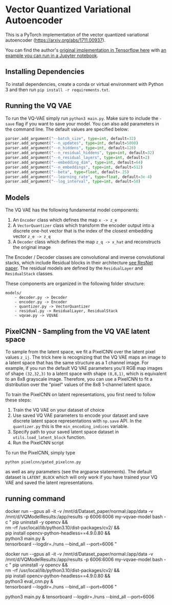 # Vector Quantized Variational Autoencoder

This is a PyTorch implementation of the vector quantized variational autoencoder (https://arxiv.org/abs/1711.00937). 

You can find the author's [original implementation in Tensorflow here](https://github.com/deepmind/sonnet/blob/master/sonnet/python/modules/nets/vqvae.py) with [an example you can run in a Jupyter notebook](https://github.com/deepmind/sonnet/blob/master/sonnet/examples/vqvae_example.ipynb).

## Installing Dependencies

To install dependencies, create a conda or virtual environment with Python 3 and then run `pip install -r requirements.txt`. 

## Running the VQ VAE

To run the VQ-VAE simply run `python3 main.py`. Make sure to include the `-save` flag if you want to save your model. You can also add parameters in the command line. The default values are specified below:

```python
parser.add_argument("--batch_size", type=int, default=32)
parser.add_argument("--n_updates", type=int, default=5000)
parser.add_argument("--n_hiddens", type=int, default=128)
parser.add_argument("--n_residual_hiddens", type=int, default=32)
parser.add_argument("--n_residual_layers", type=int, default=2)
parser.add_argument("--embedding_dim", type=int, default=64)
parser.add_argument("--n_embeddings", type=int, default=512)
parser.add_argument("--beta", type=float, default=.25)
parser.add_argument("--learning_rate", type=float, default=3e-4)
parser.add_argument("--log_interval", type=int, default=50)
```

## Models

The VQ VAE has the following fundamental model components:

1. An `Encoder` class which defines the map `x -> z_e`
2. A `VectorQuantizer` class which transform the encoder output into a discrete one-hot vector that is the index of the closest embedding vector `z_e -> z_q`
3. A `Decoder` class which defines the map `z_q -> x_hat` and reconstructs the original image

The Encoder / Decoder classes are convolutional and inverse convolutional stacks, which include Residual blocks in their architecture [see ResNet paper](https://arxiv.org/abs/1512.03385). The residual models are defined by the `ResidualLayer` and `ResidualStack` classes.

These components are organized in the following folder structure:

```
models/
    - decoder.py -> Decoder
    - encoder.py -> Encoder
    - quantizer.py -> VectorQuantizer
    - residual.py -> ResidualLayer, ResidualStack
    - vqvae.py -> VQVAE
```

## PixelCNN - Sampling from the VQ VAE latent space 

To sample from the latent space, we fit a PixelCNN over the latent pixel values `z_ij`. The trick here is recognizing that the VQ VAE maps an image to a latent space that has the same structure as a 1 channel image. For example, if you run the default VQ VAE parameters you'll RGB map images of shape `(32,32,3)` to a latent space with shape `(8,8,1)`, which is equivalent to an 8x8 grayscale image. Therefore, you can use a PixelCNN to fit a distribution over the "pixel" values of the 8x8 1-channel latent space.

To train the PixelCNN on latent representations, you first need to follow these steps:

1. Train the VQ VAE on your dataset of choice
2. Use saved VQ VAE parameters to encode your dataset and save discrete latent space representations with `np.save` API. In the `quantizer.py` this is the `min_encoding_indices` variable. 
3. Specify path to your saved latent space dataset in `utils.load_latent_block` function.
4. Run the PixelCNN script

To run the PixelCNN, simply type 

`python pixelcnn/gated_pixelcnn.py`

as well as any parameters (see the argparse statements). The default dataset is `LATENT_BLOCK` which will only work if you have trained your VQ VAE and saved the latent representations.

## running command
docker run --gpus all -it   -v /mnt/d/Dataset_paper/normal:/app/data   -v /mnt/d/VQModelResults:/app/results   -p 6006:6006   my-vqvae-model   bash -c "
    pip uninstall -y opencv && \
    rm -rf /usr/local/lib/python3.10/dist-packages/cv2/ && \
    pip install opencv-python-headless==4.9.0.80 && \
    python3 main.py & \
    tensorboard --logdir=./runs --bind_all --port=6006
  "

docker run --gpus all -it   -v /mnt/d/Dataset_paper/normal:/app/data   -v /mnt/d/VQModelResults:/app/results   -p 6006:6006   my-vqvae-model   bash -c "
    pip uninstall -y opencv && \
    rm -rf /usr/local/lib/python3.10/dist-packages/cv2/ && \
    pip install opencv-python-headless==4.9.0.80 && \
    python3 eval_cnn.py & \
    tensorboard --logdir=./runs --bind_all --port=6006
    "

python3 main.py & tensorboard --logdir=./runs --bind_all --port=6006
